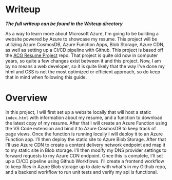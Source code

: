 # Writeup
***The full writeup can be found in the Writeup directory***

As a way to learn more about Microsoft Azure, I'm going to be building a website powered by Azure to showcase my resume. This project will be utilizing Azure CosmosDB, Azure Function Apps, Blob Storage, Azure CDN, as well as setting up a CI/CD pipeline with Github. This project is based off the [ACG Resume Project](https://github.com/ACloudGuru-Resources/acg-project-azure-resume-starter/tree/main) repo. That project is quite old now in computer years, so quite a few changes exist between it and this project. Now, I am by no means a web developer, so it is quite likely that the way I've done my html and CSS is not the most optimized or efficient approach, so do keep that in mind when following this guide.
# Overview
In this project, I will first set up a website locally that will host a static `index.html` with information about my resume, and a function to download the latest copy of my resume. After that I will create an Azure Function using the VS Code extension and bind it to Azure CosmosDB to keep track of page views. Once the function is running locally I will deploy it to an Azure Function app. I'll then deploy the static site to Azure Blob Storage. After that I'll use Azure CDN to create a content delivery network endpoint and map it to my static site in Blob storage. I'll then modify my DNS provider settings to forward requests to my Azure CDN endpoint. Once this is complete, I'll set up a CI/CD pipeline using Github Workflows. I'll create a frontend workflow to keep files in Azure Blob storage up to date with what's in my Github repo, and a backend workflow to run unit tests and verify my api is functional.